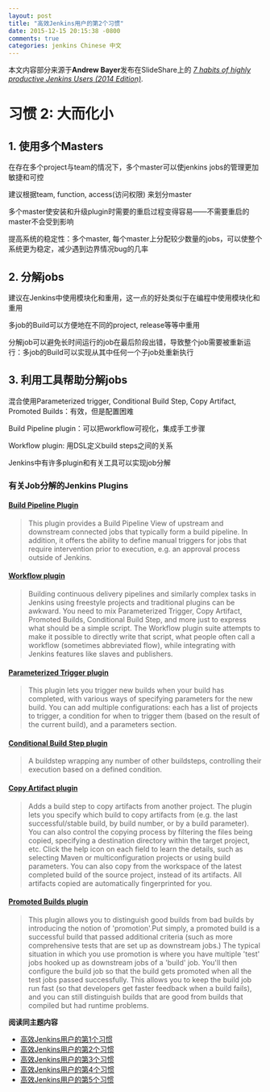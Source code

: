 ```yaml
---
layout: post
title: "高效Jenkins用户的第2个习惯"
date: 2015-12-15 20:15:38 -0800
comments: true
categories: jenkins Chinese 中文
---
```


本文内容部分来源于**Andrew Bayer**发布在SlideShare上的 [*7 habits of highly productive Jenkins Users (2014 Edition)*](http://www.slideshare.net/andrewbayer/seven-habits-of-highly-effective-jenkins-users-2014-edition).

# 习惯 2: 大而化小 #

## 1. 使用多个Masters ##

在存在多个project与team的情况下，多个master可以使jenkins jobs的管理更加敏捷和可控

建议根据team, function, access(访问权限) 来划分master

多个master使安装和升级plugin时需要的重启过程变得容易——不需要重启的master不会受到影响

提高系统的稳定性：多个master, 每个master上分配较少数量的jobs，可以使整个系统更为稳定，减少遇到边界情况bug的几率

## 2. 分解jobs

建议在Jenkins中使用模块化和重用，这一点的好处类似于在编程中使用模块化和重用

多job的Build可以方便地在不同的project, release等等中重用

分解job可以避免长时间运行的job在最后阶段出错，导致整个job需要被重新运行：多job的Build可以实现从其中任何一个子job处重新执行

<!--more--> 

## 3. 利用工具帮助分解jobs

混合使用Parameterized trigger, Conditional Build Step, Copy Artifact, Promoted Builds：有效，但是配置困难

Build Pipeline plugin：可以把workflow可视化，集成手工步骤

Workflow plugin: 用DSL定义build steps之间的关系

Jenkins中有许多plugin和有关工具可以实现job分解

### 有关Job分解的Jenkins Plugins ###


#### [Build Pipeline Plugin](https://wiki.jenkins-ci.org/display/JENKINS/Build+Pipeline+Plugin) ####
> This plugin provides a Build Pipeline View of upstream and downstream connected jobs that typically form a build pipeline.  In addition, it offers the ability to define manual triggers for jobs that require intervention prior to execution, e.g. an approval process outside of Jenkins.


#### [Workflow plugin](https://github.com/jenkinsci/workflow-plugin/blob/master/README.md#introduction) ####
> Building continuous delivery pipelines and similarly complex tasks in Jenkins using freestyle projects and traditional plugins can be awkward. You need to mix Parameterized Trigger, Copy Artifact, Promoted Builds, Conditional Build Step, and more just to express what should be a simple script. The Workflow plugin suite attempts to make it possible to directly write that script, what people often call a workflow (sometimes abbreviated flow), while integrating with Jenkins features like slaves and publishers.


#### [Parameterized Trigger plugin](https://wiki.jenkins-ci.org/display/JENKINS/Parameterized+Trigger+Plugin) ####
> This plugin lets you trigger new builds when your build has completed, with various ways of specifying parameters for the new build.
You can add multiple configurations: each has a list of projects to trigger, a condition for when to trigger them (based on the result of the current build), and a parameters section.


#### [Conditional Build Step plugin](https://wiki.jenkins-ci.org/display/JENKINS/Conditional+BuildStep+Plugin) ####
> A buildstep wrapping any number of other buildsteps, controlling their execution based on a defined condition.


#### [Copy Artifact plugin](https://wiki.jenkins-ci.org/display/JENKINS/Copy+Artifact+Plugin) ####
> Adds a build step to copy artifacts from another project. The plugin lets you specify which build to copy artifacts from (e.g. the last successful/stable build, by build number, or by a build parameter). You can also control the copying process by filtering the files being copied, specifying a destination directory within the target project, etc. Click the help icon on each field to learn the details, such as selecting Maven or multiconfiguration projects or using build parameters. You can also copy from the workspace of the latest completed build of the source project, instead of its artifacts. All artifacts copied are automatically fingerprinted for you.


#### [Promoted Builds plugin](https://wiki.jenkins-ci.org/display/JENKINS/Promoted+Builds+Plugin) ####
> This plugin allows you to distinguish good builds from bad builds by introducing the notion of 'promotion'.Put simply, a promoted build is a successful build that passed additional criteria (such as more comprehensive tests that are set up as downstream jobs.) The typical situation in which you use promotion is where you have multiple 'test' jobs hooked up as downstream jobs of a 'build' job. You'll then configure the build job so that the build gets promoted when all the test jobs passed successfully. This allows you to keep the build job run fast (so that developers get faster feedback when a build fails), and you can still distinguish builds that are good from builds that compiled but had runtime problems.

**阅读同主题内容**

- [高效Jenkins用户的第1个习惯](http://euccas.github.io/blog/20151210/jenkins-user-habits-1.html)
- [高效Jenkins用户的第2个习惯](http://euccas.github.io/blog/20151215/jenkins-user-habits-2.html)
- [高效Jenkins用户的第3个习惯](http://euccas.github.io/blog/20160523/jenkins-user-habits-3.html)
- [高效Jenkins用户的第4个习惯](http://euccas.github.io/blog/20161010/jenkins-user-habits-4.html)
- [高效Jenkins用户的第5个习惯](http://euccas.github.io/blog/20161216/jenkins-user-habits-5.html)